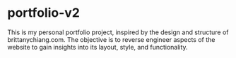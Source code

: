 # portfolio-v2

This is my personal portfolio project, inspired by the design and structure of brittanychiang.com. The objective is to reverse engineer aspects of the website to gain insights into its layout, style, and functionality.

#
